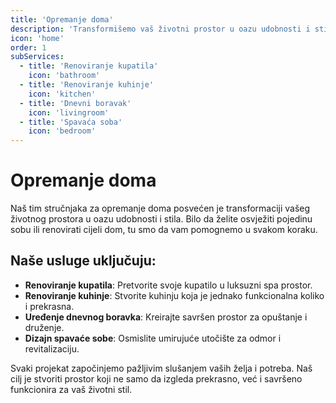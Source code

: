 ```yaml
---
title: 'Opremanje doma'
description: 'Transformišemo vaš životni prostor u oazu udobnosti i stila.'
icon: 'home'
order: 1
subServices:
  - title: 'Renoviranje kupatila'
    icon: 'bathroom'
  - title: 'Renoviranje kuhinje'
    icon: 'kitchen'
  - title: 'Dnevni boravak'
    icon: 'livingroom'
  - title: 'Spavaća soba'
    icon: 'bedroom'
---
```


# Opremanje doma

Naš tim stručnjaka za opremanje doma posvećen je transformaciji vašeg životnog prostora u oazu udobnosti i stila. Bilo da želite osvježiti pojedinu sobu ili renovirati cijeli dom, tu smo da vam pomognemo u svakom koraku.

## Naše usluge uključuju:

- **Renoviranje kupatila**: Pretvorite svoje kupatilo u luksuzni spa prostor.
- **Renoviranje kuhinje**: Stvorite kuhinju koja je jednako funkcionalna koliko i prekrasna.
- **Uređenje dnevnog boravka**: Kreirajte savršen prostor za opuštanje i druženje.
- **Dizajn spavaće sobe**: Osmislite umirujuće utočište za odmor i revitalizaciju.

Svaki projekat započinjemo pažljivim slušanjem vaših želja i potreba. Naš cilj je stvoriti prostor koji ne samo da izgleda prekrasno, već i savršeno funkcionira za vaš životni stil.
